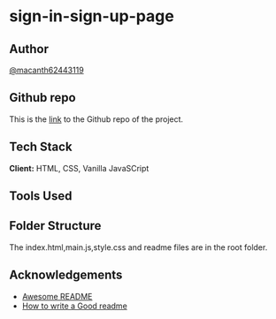 # sign-in-sign-up-page

## Author

[@macanth62443119](https://www.twitter.com/macanth62443119)

## Github repo

This is the [link](https://github.com/mac-anthony/myPortfolio-website) to the Github repo of the project.

## Tech Stack

**Client:** HTML, CSS, Vanilla JavaSCript

## Tools Used

## Folder Structure

The index.html,main.js,style.css and readme files are in the root folder.

## Acknowledgements


- [Awesome README](https://github.com/matiassingers/awesome-readme)
- [How to write a Good readme](https://bulldogjob.com/news/449-how-to-write-a-good-readme-for-your-github-project)